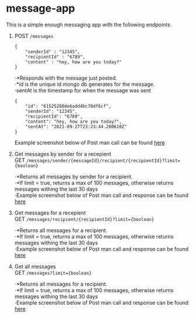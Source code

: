 # message-app

This is a simple enough messaging app with the following endpoints

1. POST ```/messages```
    
    ``` 
    {
        "senderId" : "12345",
        "recipientId" : "6789",
        "content" : "hey, how are you today?"
    }   
    ```
    ⋅*Responds with the message just posted.           
    ⋅*id is the unique id mongo db generates for the message.       
    ⋅sentAt is the timestamp for when the message was sent     
    ```
    {
        "id": "61525280de6add4bc70df6cf",
        "senderId": "12345",
        "recipientId": "6789",
        "content": "hey, how are you today?",
        "sentAt": "2021-09-27T23:23:44.280610Z"
    }
    ```
    Example screenshot below of Post man call can be found [here](https://github.com/elliotloftus/message-app/blob/main/postmanScreenshots/Post-example.png)

2. Get messages by sender for a recepient               
    GET ```/messages/sender/{messageId}/recipient/{recipientId}?limit={boolean}```

    ⋅*Returns all messages by sender for a recipient.         
    ⋅*If limit = true, returns a max of 100 messages, otherwise returns messages withing the last 30 days                   
    ⋅Example screenshot below of Post man call and response can be found [here](https://github.com/elliotloftus/message-app/blob/main/postmanScreenshots/Get-message-by-recipient-and-sender.png)

3. Get messages for a recepient              
    GET ```/messages/recipient/{recipientId}?limit={boolean}```

    ⋅*Returns all messages for a recipient.         
    ⋅*If limit = true, returns a max of 100 messages, otherwise returns messages withing the last 30 days                   
    ⋅Example screenshot below of Post man call and response can be found [here](https://github.com/elliotloftus/message-app/blob/main/postmanScreenshots/Get-message-by-recipient.png)

4. Get all messages             
   GET ```/messages?limit={boolean}```
   
    ⋅*Returns all messages for a recipient.         
    ⋅*If limit = true, returns a max of 100 messages, otherwise returns messages withing the last 30 days                   
    ⋅Example screenshot below of Post man call and response can be found [here](https://github.com/elliotloftus/message-app/blob/main/postmanScreenshots/Get-All-messages.png)
